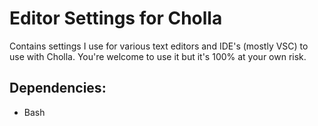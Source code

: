 # Editor Settings for Cholla
Contains settings I use for various text editors and IDE's (mostly VSC) to use with
Cholla. You're welcome to use it but it's 100% at your own risk.

## Dependencies:
* Bash
